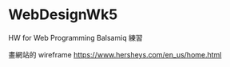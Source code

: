 # WebDesignWk5
HW for Web Programming
Balsamiq 練習

畫網站的 wireframe
https://www.hersheys.com/en_us/home.html
